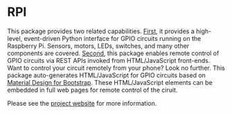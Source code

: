 # RPI
This package provides two related capabilities. [First](rpi/python-gpio.md), it provides a high-level, event-driven 
Python interface for GPIO circuits running on the Raspberry Pi. Sensors, motors, LEDs, switches, and many other 
components are covered. [Second](rpi/remote-gpio.md), this package enables remote control of GPIO circuits via REST APIs 
invoked from HTML/JavaScript front-ends. Want to control your circuit remotely from your phone? Look no further. This 
package auto-generates HTML/JavaScript for GPIO circuits based on 
[Material Design for Bootstrap](https://mdbootstrap.com). These HTML/JavaScript elements can be embedded in full web 
pages for remote control of the ciruit.

Please see the [project website](https://matthewgerber.github.io/rpi/) for more information.